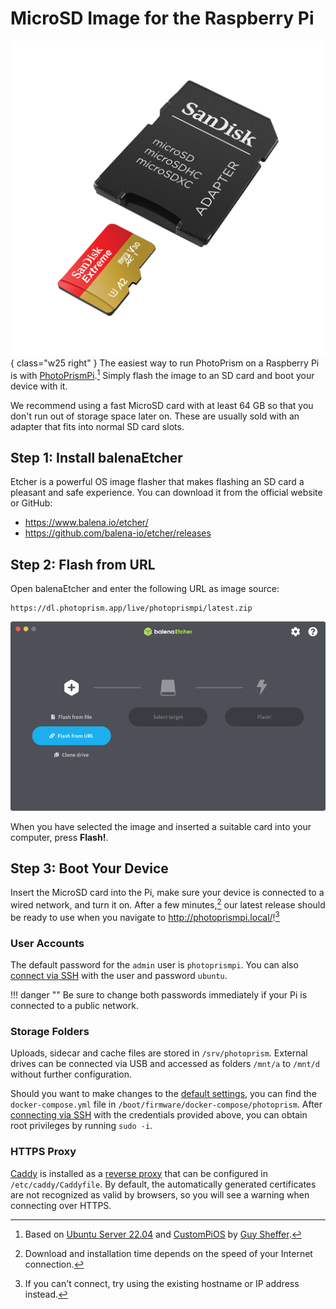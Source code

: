# MicroSD Image for the Raspberry Pi 

![](image/microsd.jpg){ class="w25 right" }
The easiest way to run PhotoPrism on a Raspberry Pi is with [PhotoPrismPi](https://dl.photoprism.app/raspberrypi/).[^1]
Simply flash the image to an SD card and boot your device with it.

We recommend using a fast MicroSD card with at least 64 GB so that you don't run out of storage space later on. These are usually sold with an adapter that fits into normal SD card slots.

## Step 1: Install balenaEtcher

Etcher is a powerful OS image flasher that makes flashing an SD card a pleasant and safe experience. You can download it from the official website or GitHub:

- <https://www.balena.io/etcher/>
- <https://github.com/balena-io/etcher/releases>

## Step 2: Flash from URL

Open balenaEtcher and enter the following URL as image source:

```url
https://dl.photoprism.app/live/photoprismpi/latest.zip
```

![](image/flash-from-url.png)

When you have selected the image and inserted a suitable card into your computer, press **Flash!**.

## Step 3: Boot Your Device

Insert the MicroSD card into the Pi, make sure your device is connected to a wired network, and turn it on. After a few minutes,[^2] our latest release should be ready to use when you navigate to <http://photoprismpi.local/>![^3]

### User Accounts

The default password for the `admin` user is `photoprismpi`. You can also [connect via SSH](https://www.howtogeek.com/311287/how-to-connect-to-an-ssh-server-from-windows-macos-or-linux/) with the user and password `ubuntu`.

!!! danger ""
    Be sure to change both passwords immediately if your Pi is connected to a public network.

### Storage Folders

Uploads, sidecar and cache files are stored in `/srv/photoprism`. External drives can be connected via USB and accessed as folders `/mnt/a` to `/mnt/d` without further configuration.

Should you want to make changes to the [default settings](../config-options.md), you can find the `docker-compose.yml` file in `/boot/firmware/docker-compose/photoprism`.
After [connecting via SSH](https://www.howtogeek.com/311287/how-to-connect-to-an-ssh-server-from-windows-macos-or-linux/) with the credentials provided above, you can obtain root privileges by running `sudo -i`.

### HTTPS Proxy

[Caddy](https://caddyserver.com/docs/) is installed as a [reverse proxy](../proxies/caddy-2.md) that can be configured in `/etc/caddy/Caddyfile`. By default, the automatically generated certificates are not recognized as valid by browsers, so you will see a warning when connecting over HTTPS.

[^1]: Based on [Ubuntu Server 22.04](https://cdimage.ubuntu.com/releases/22.04/release/) and [CustomPiOS](https://github.com/guysoft/CustomPiOS) by [Guy Sheffer](https://github.com/guysoft).
[^2]: Download and installation time depends on the speed of your Internet connection.
[^3]: If you can't connect, try using the existing hostname or IP address instead.
